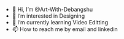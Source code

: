- 👋 Hi, I’m @Art-With-Debangshu
- 👀 I’m interested in Designing
- 🌱 I’m currently learning Video Editting
- 📫 How to reach me by email and linkedin

